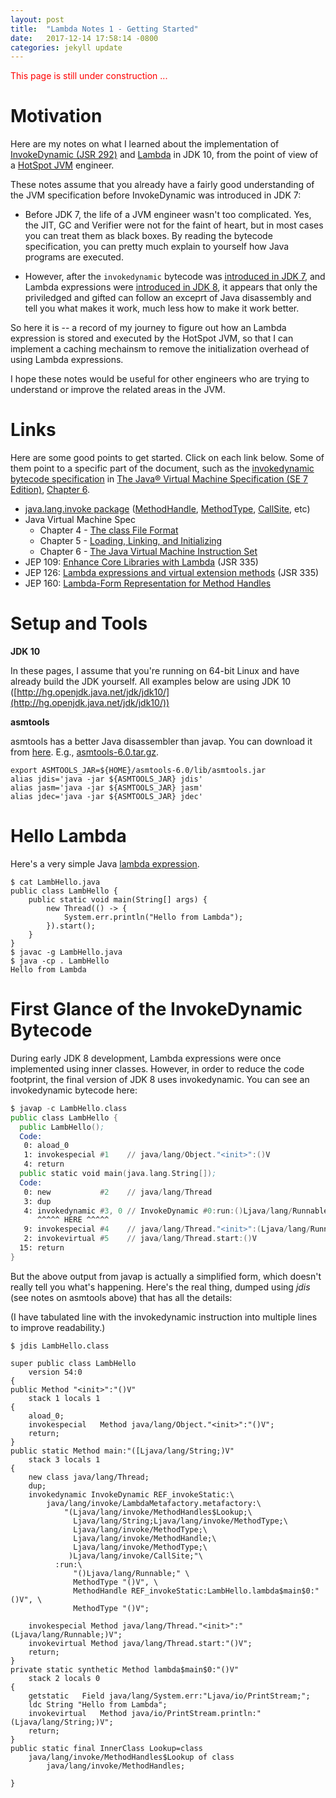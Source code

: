 ```yaml
---
layout: post
title:  "Lambda Notes 1 - Getting Started"
date:   2017-12-14 17:58:14 -0800
categories: jekyll update
---
```


<font color="red">This page is still under construction ...</font>

# Motivation

Here are my notes on what I learned about the implementation of
[InvokeDynamic (JSR 292)](https://docs.oracle.com/javase/8/docs/technotes/guides/vm/multiple-language-support.html)
and [Lambda](https://docs.oracle.com/javase/tutorial/java/javaOO/lambdaexpressions.html) in JDK 10, from the point of
view of a [HotSpot JVM](https://en.wikipedia.org/wiki/HotSpot) engineer.

These notes assume that you already have a fairly good understanding of the JVM specification before InvokeDynamic was introduced in JDK 7:

* Before JDK 7, the life of a JVM engineer wasn't too complicated. Yes,
  the JIT, GC and Verifier were not for the faint of heart, but in most cases you can treat them
  as black boxes. By reading the bytecode specification, you can pretty much explain to yourself
  how Java programs are executed.

* However, after the `invokedynamic` bytecode was
  [introduced in JDK 7](https://www.javaworld.com/article/2860079/learn-java/invokedynamic-101.html), and Lambda expressions were [introduced in
  JDK 8](https://blogs.oracle.com/thejavatutorials/jdk-8-is-released), it appears that only the priviledged and gifted can follow an
  exceprt of Java disassembly and tell you what makes it work, much less how to make it work better.

So here it is -- a record of my journey to figure out how an Lambda expression is stored and executed by
the HotSpot JVM, so that I can implement a caching mechainsm to remove the initialization overhead of
using Lambda expressions.

I hope these notes would be useful for other engineers who are trying to understand or
improve the related areas in the JVM.

# Links

Here are some good points to get started. Click on each link below. Some of them point to a
specific part of the document, such as the
[invokedynamic bytecode specification](http://docs.oracle.com/javase/specs/jvms/se7/html/jvms-6.html#jvms-6.5.invokedynamic) in
[The Java® Virtual Machine Specification (SE 7 Edition)](https://docs.oracle.com/javase/specs/jvms/se7/html/index.html),
[Chapter 6](https://docs.oracle.com/javase/specs/jvms/se7/html/jvms-6.html).


* [java.lang.invoke package](http://docs.oracle.com/javase/7/docs/api/java/lang/invoke/package-summary.html)
  ([MethodHandle](http://docs.oracle.com/javase/7/docs/api/java/lang/invoke/MethodHandle.html),
   [MethodType](http://docs.oracle.com/javase/7/docs/api/java/lang/invoke/MethodType.html),
   [CallSite](http://docs.oracle.com/javase/7/docs/api/java/lang/invoke/CallSite.html), etc)
* Java Virtual Machine Spec
  - Chapter 4 - [The class File Format](http://docs.oracle.com/javase/specs/jvms/se7/html/jvms-4.html#jvms-4.7.21)
  - Chapter 5 - [Loading, Linking, and Initializing](http://docs.oracle.com/javase/specs/jvms/se7/html/jvms-5.html#jvms-5.4.3.5)
  - Chapter 6 - [The Java Virtual Machine Instruction Set](http://docs.oracle.com/javase/specs/jvms/se7/html/jvms-6.html#jvms-6.5.invokedynamic)
* JEP 109: [Enhance Core Libraries with Lambda](http://openjdk.java.net/jeps/109) (JSR 335)
* JEP 126: [Lambda expressions and virtual extension methods](http://openjdk.java.net/jeps/126) (JSR 335)
* JEP 160: [Lambda-Form Representation for Method Handles](http://openjdk.java.net/jeps/160)

# Setup and Tools

<b>JDK 10</b>

In these pages, I assume that you're running on 64-bit Linux and have already build the JDK yourself. All examples below are using JDK 10 ([http://hg.openjdk.java.net/jdk/jdk10/](http://hg.openjdk.java.net/jdk/jdk10/))

<b>asmtools</b>

asmtools has a better Java disassembler than javap. You can download it from [here](https://adopt-openjdk.ci.cloudbees.com/view/OpenJDK/job/asmtools/). E.g., 
[asmtools-6.0.tar.gz](https://adopt-openjdk.ci.cloudbees.com/view/OpenJDK/job/asmtools/lastSuccessfulBuild/artifact/asmtools-6.0.tar.gz).

```
export ASMTOOLS_JAR=${HOME}/asmtools-6.0/lib/asmtools.jar
alias jdis='java -jar ${ASMTOOLS_JAR} jdis'
alias jasm='java -jar ${ASMTOOLS_JAR} jasm'
alias jdec='java -jar ${ASMTOOLS_JAR} jdec'
```

# Hello Lambda

Here's a very simple Java [lambda expression](https://docs.oracle.com/javase/tutorial/java/javaOO/lambdaexpressions.html).

```
$ cat LambHello.java
public class LambHello {
    public static void main(String[] args) {
        new Thread(() -> {
            System.err.println("Hello from Lambda");
        }).start();
    }
}
$ javac -g LambHello.java
$ java -cp . LambHello
Hello from Lambda
```

# First Glance of the InvokeDynamic Bytecode

During early JDK 8 development, Lambda expressions were once implemented using inner classes. However,
in order to reduce the code footprint, the final version of JDK 8 uses invokedynamic.
You can see an invokedynamic bytecode here:

```asm
$ javap -c LambHello.class
public class LambHello {
  public LambHello();
  Code:
   0: aload_0
   1: invokespecial #1    // java/lang/Object."<init>":()V
   4: return
  public static void main(java.lang.String[]);
  Code:
   0: new           #2    // java/lang/Thread
   3: dup
   4: invokedynamic #3, 0 // InvokeDynamic #0:run:()Ljava/lang/Runnable;
      ^^^^^ HERE ^^^^^
   9: invokespecial #4    // java/lang/Thread."<init>":(Ljava/lang/Runnable;)V
   2: invokevirtual #5    // java/lang/Thread.start:()V
  15: return
}
```

But the above output from javap is actually a simplified form, which doesn't really tell you what's happening. Here's the real thing, dumped using *jdis* (see notes on asmtools above) that has all the details:

(I have tabulated line with the invokedynamic instruction into multiple lines to improve readability.)

```
$ jdis LambHello.class
 
super public class LambHello
    version 54:0
{
public Method "<init>":"()V"
    stack 1 locals 1
{
    aload_0;
    invokespecial   Method java/lang/Object."<init>":"()V";
    return;
}
public static Method main:"([Ljava/lang/String;)V"
    stack 3 locals 1
{
    new class java/lang/Thread;
    dup;
    invokedynamic InvokeDynamic REF_invokeStatic:\
        java/lang/invoke/LambdaMetafactory.metafactory:\
            "(Ljava/lang/invoke/MethodHandles$Lookup;\
              Ljava/lang/String;Ljava/lang/invoke/MethodType;\
              Ljava/lang/invoke/MethodType;\
              Ljava/lang/invoke/MethodHandle;\
              Ljava/lang/invoke/MethodType;\
             )Ljava/lang/invoke/CallSite;"\
          :run:\
              "()Ljava/lang/Runnable;" \
              MethodType "()V", \
              MethodHandle REF_invokeStatic:LambHello.lambda$main$0:"()V", \
              MethodType "()V";
 
    invokespecial Method java/lang/Thread."<init>":"(Ljava/lang/Runnable;)V";
    invokevirtual Method java/lang/Thread.start:"()V";
    return;
}
private static synthetic Method lambda$main$0:"()V"
    stack 2 locals 0
{
    getstatic   Field java/lang/System.err:"Ljava/io/PrintStream;";
    ldc String "Hello from Lambda";
    invokevirtual   Method java/io/PrintStream.println:"(Ljava/lang/String;)V";
    return;
}
public static final InnerClass Lookup=class
    java/lang/invoke/MethodHandles$Lookup of class
        java/lang/invoke/MethodHandles;
 
}
```

